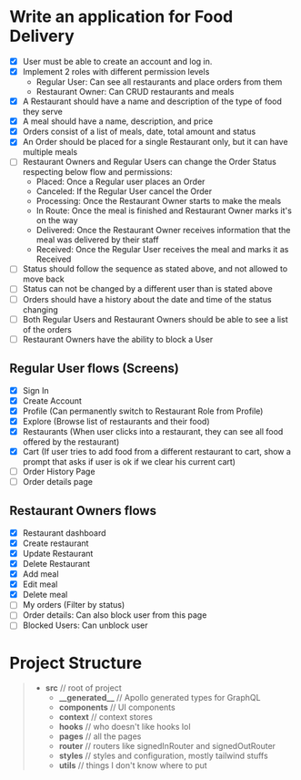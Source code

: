 # Write an application for Food Delivery

- [x] User must be able to create an account and log in.
- [x] Implement 2 roles with different permission levels
  - Regular User: Can see all restaurants and place orders from them
  - Restaurant Owner: Can CRUD restaurants and meals
- [x] A Restaurant should have a name and description of the type of food they serve
- [x] A meal should have a name, description, and price
- [x] Orders consist of a list of meals, date, total amount and status
- [x] An Order should be placed for a single Restaurant only, but it can have multiple meals
- [ ] Restaurant Owners and Regular Users can change the Order Status respecting below flow and permissions:
  - Placed: Once a Regular user places an Order
  - Canceled: If the Regular User cancel the Order
  - Processing: Once the Restaurant Owner starts to make the meals
  - In Route: Once the meal is finished and Restaurant Owner marks it's on the way
  - Delivered: Once the Restaurant Owner receives information that the meal was delivered by their staff
  - Received: Once the Regular User receives the meal and marks it as Received
- [ ] Status should follow the sequence as stated above, and not allowed to move back
- [ ] Status can not be changed by a different user than is stated above
- [ ] Orders should have a history about the date and time of the status changing
- [ ] Both Regular Users and Restaurant Owners should be able to see a list of the orders
- [ ] Restaurant Owners have the ability to block a User

## Regular User flows (Screens)

- [x] Sign In
- [x] Create Account
- [x] Profile (Can permanently switch to Restaurant Role from Profile)
- [x] Explore (Browse list of restaurants and their food)
- [x] Restaurants (When user clicks into a restaurant, they can see all food offered by the restaurant)
- [x] Cart (If user tries to add food from a different restaurant to cart, show a prompt that asks if user is ok if we clear his current cart)
- [ ] Order History Page
- [ ] Order details page

## Restaurant Owners flows

- [x] Restaurant dashboard
- [x] Create restaurant
- [x] Update Restaurant
- [x] Delete Restaurant
- [x] Add meal
- [x] Edit meal
- [x] Delete meal
- [ ] My orders (Filter by status)
- [ ] Order details: Can also block user from this page
- [ ] Blocked Users: Can unblock user

# Project Structure

> - **src** // root of project
>   - **\_\_generated\_\_** // Apollo generated types for GraphQL
>   - **components** // UI components
>   - **context** // context stores
>   - **hooks** // who doesn't like hooks lol
>   - **pages** // all the pages
>   - **router** // routers like signedInRouter and signedOutRouter
>   - **styles** // styles and configuration, mostly tailwind stuffs
>   - **utils** // things I don't know where to put
